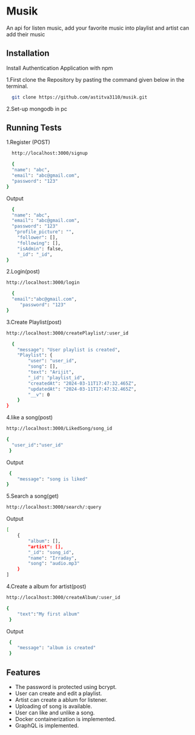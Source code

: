 
# Musik 

An api for listen music, add your favorite music into playlist and artist can add their music 




## Installation

Install Authentication Application with npm

1.First clone the Repository by pasting the command given below in the terminal.
```bash
  git clone https://github.com/astitva3110/musik.git
```
 2.Set-up mongodb in pc 

## Running Tests

1.Register (POST)

```bash
  http://localhost:3000/signup
```
```bash
  {
  "name": "abc",
  "email": "abc@gmail.com",
  "password": "123"
}

```
Output
```bash
  {
  "name": "abc",
  "email": "abc@gmail.com",
  "password": "123"
   "profile_picture": "",
    "follower": [],
    "following": [],
    "isAdmin": false,
    "_id": "_id",
}

```
2.Login(post)
```bash
http://localhost:3000/login
```
```bash
  {
  "email":"abc@gmail.com",
     "password": "123"
}
```
3.Create Playlist(post)
```bash
http://localhost:3000/createPlaylist/:user_id
```
```bash
  {
    "message": "User playlist is created",
    "Playlist": {
        "user": "user_id",
        "song": [],
        "text": "Arijit",
        "_id": "playlist_id",
        "createdAt": "2024-03-11T17:47:32.465Z",
        "updatedAt": "2024-03-11T17:47:32.465Z",
        "__v": 0
    }
}
```

4.like a song(post)
```bash
http://localhost:3000/LikedSong/song_id
```
```bash 
{
  "user_id":"user_id"
 }
```
Output
```bash
 {
    "message": "song is liked"
}
```

5.Search a song(get)
```bash
http://localhost:3000/search/:query
```
Output
```bash
[
    {
        "album": [],
        "artist": [],
        "_id": "song_id",
        "name": "Irraday",
        "song": "audio.mp3"
    }
]
```


4.Create a album for artist(post)
```bash
http://localhost:3000/createAlbum/:user_id
```
```bash 
{
    "text":"My first album"
 }
```
Output
```bash
 {
    "message": "album is created"
 }
```
## Features

- The password is protected using bcrypt.
- User can create and edit a playlist.
- Artist can create a ablum for listener.
- Uploading of song is available.
- User can like and unlike a song.
- Docker containerization is implemented.
- GraphQL is implemented.




